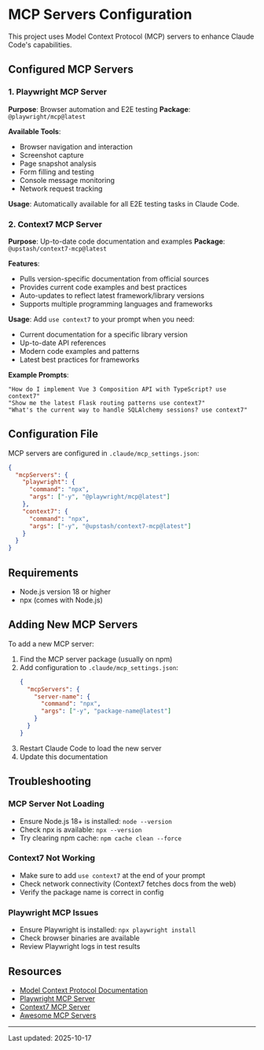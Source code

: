 # MCP Servers Configuration

This project uses Model Context Protocol (MCP) servers to enhance Claude Code's capabilities.

## Configured MCP Servers

### 1. Playwright MCP Server
**Purpose**: Browser automation and E2E testing
**Package**: `@playwright/mcp@latest`

**Available Tools**:
- Browser navigation and interaction
- Screenshot capture
- Page snapshot analysis
- Form filling and testing
- Console message monitoring
- Network request tracking

**Usage**: Automatically available for all E2E testing tasks in Claude Code.

### 2. Context7 MCP Server
**Purpose**: Up-to-date code documentation and examples
**Package**: `@upstash/context7-mcp@latest`

**Features**:
- Pulls version-specific documentation from official sources
- Provides current code examples and best practices
- Auto-updates to reflect latest framework/library versions
- Supports multiple programming languages and frameworks

**Usage**: Add `use context7` to your prompt when you need:
- Current documentation for a specific library version
- Up-to-date API references
- Modern code examples and patterns
- Latest best practices for frameworks

**Example Prompts**:
```
"How do I implement Vue 3 Composition API with TypeScript? use context7"
"Show me the latest Flask routing patterns use context7"
"What's the current way to handle SQLAlchemy sessions? use context7"
```

## Configuration File

MCP servers are configured in `.claude/mcp_settings.json`:

```json
{
  "mcpServers": {
    "playwright": {
      "command": "npx",
      "args": ["-y", "@playwright/mcp@latest"]
    },
    "context7": {
      "command": "npx",
      "args": ["-y", "@upstash/context7-mcp@latest"]
    }
  }
}
```

## Requirements

- Node.js version 18 or higher
- npx (comes with Node.js)

## Adding New MCP Servers

To add a new MCP server:

1. Find the MCP server package (usually on npm)
2. Add configuration to `.claude/mcp_settings.json`:
   ```json
   {
     "mcpServers": {
       "server-name": {
         "command": "npx",
         "args": ["-y", "package-name@latest"]
       }
     }
   }
   ```
3. Restart Claude Code to load the new server
4. Update this documentation

## Troubleshooting

### MCP Server Not Loading
- Ensure Node.js 18+ is installed: `node --version`
- Check npx is available: `npx --version`
- Try clearing npm cache: `npm cache clean --force`

### Context7 Not Working
- Make sure to add `use context7` at the end of your prompt
- Check network connectivity (Context7 fetches docs from the web)
- Verify the package name is correct in config

### Playwright MCP Issues
- Ensure Playwright is installed: `npx playwright install`
- Check browser binaries are available
- Review Playwright logs in test results

## Resources

- [Model Context Protocol Documentation](https://modelcontextprotocol.io/)
- [Playwright MCP Server](https://github.com/playwright/mcp)
- [Context7 MCP Server](https://github.com/upstash/context7)
- [Awesome MCP Servers](https://mcpservers.org/)

---

Last updated: 2025-10-17
